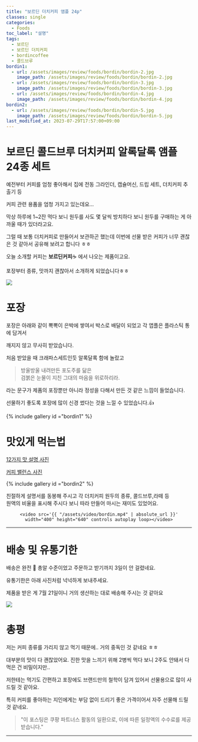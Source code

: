 ```yaml
---
title: "보르딘 더치커피 앰플 24p"
classes: single
categories:
  - Foods
toc_label: "설명"
tags:
  - 보르딘
  - 보르딘 더치커피
  - bordincoffee
  - 콜드브루
bordin1:
  - url: /assets/images/review/foods/bordin/bordin-2.jpg
    image_path: /assets/images/review/foods/bordin/bordin-2.jpg
  - url: /assets/images/review/foods/bordin/bordin-3.jpg
    image_path: /assets/images/review/foods/bordin/bordin-3.jpg
  - url: /assets/images/review/foods/bordin/bordin-4.jpg
    image_path: /assets/images/review/foods/bordin/bordin-4.jpg
bordin2:
  - url: /assets/images/review/foods/bordin/bordin-5.jpg
    image_path: /assets/images/review/foods/bordin/bordin-5.jpg
last_modified_at: 2023-07-29T17:57:00+09:00
---
```


# 보르딘 콜드브루 더치커피 알록달록 앰플 24종 세트

예전부터 커피를 엄청 좋아해서 집에 전동 그라인더, 캡슐머신, 드립 세트, 더치커피 추출기 등

커피 관련 용품을 엄청 가지고 있는데요...

막상 하루에 1~2잔 먹다 보니 원두를 사도 몇 달씩 방치하다 보니 원두를 구매하는 게 아까울 때가 있더라고요.

그럴 때 보통 더치커피로 만들어서 보관하곤 했는데 이번에 선물 받은 커피가 너무 괜찮은 것 같아서 공유해 보려고 합니다 ㅎㅎ

오늘 소개할 커피는 **보르딘커피**☕ 에서 나오는 제품이고요.

포장부터 종류, 맛까지 괜찮아서 소개하게 되었습니다ㅎㅎ

<img src = '{{ "/assets/images/review/foods/bordin/bordin-1.jpg" | absolute_url }}'>

# 포장

포장은 아래와 같이 뽁뽁이 은박에 쌓여서 박스로 배달이 되었고 각 앱플은 플라스틱 통에 담겨서

깨지지 않고 무사히 받았습니다.

처음 받았을 때 크래파스세트인듯 알록달록 함에 놀랐고 

> 방울방울 내려만든 포도주를 닮은  
> 검붉은 눈물이 지친 그대의 마음을 위로하리라.

라는 문구가 제품의 포장뿐만 아니라 정성을 다해서 만든 것 같은 느낌이 들었습니다.

선물하기 좋도록 포장에 많이 신경 썼다는 것을 느낄 수 있었습니다.👍

{% include gallery id ="bordin1" %}

<script src="https://ads-partners.coupang.com/g.js"></script>
<script>
	new PartnersCoupang.G({"id":692585,"template":"carousel","trackingCode":"AF9040389","width":"680","height":"140","tsource":""});
</script>

# 맛있게 먹는법

[12가지 맛 설명 사진](http://bordin.img11.kr/MS_product/2134524/1644910715_460650.jpg)

[커피 밸런스 사진](http://bordin.img11.kr/MS_product/2134524/1644910723_933193.jpg)

{% include gallery id ="bordin2" %}

친절하게 설명서를 동봉해 주시고 각 더치커피 원두의 종류, 콜드브루,라떼 등  
원액의 비율을 표시해 주시다 보니 따라 만들어 마시는 재미도 있었어요.

<div style='text-align:center'>

    <video src='{{ "/assets/video/bordin.mp4" | absolute_url }}' width="400" height="640" controls autoplay loop></video>
  
</div>

---

# 배송 및 유통기한

배송은 완전 🚆 총알 수준이었고 주문하고 받기까지 3일이 안 걸렸네요.

유통기한은 아래 사진처럼 넉넉하게 보내주세요.

제품을 받은 게 7월 21일이니 거의 생산하는 대로 배송해 주시는 것 같아요

<img src = '{{ "/assets/images/review/foods/bordin/bordin-6.jpg" | absolute_url }}'>

# 총평

저는 커피 종류를 가리지 않고 먹기 때문에.. 거의 중독인 것 같네요 ㅎㅎ

대부분의 맛이 다 괜찮았어요. 진한 맛을 느끼기 위해 2병씩 먹다 보니 2주도 안돼서 다 먹은 건 비밀이지만..

저한테는 먹기도 간편하고 포장에도 브랜드만의 철학이 담겨 있어서 선물용으로 많이 사 드릴 것 같아요.

특히 커피를 좋아하는 지인에게는 부담 없이 드리기 좋은 가격이어서 자주 선물해 드릴 것 같네요.

<script src="https://ads-partners.coupang.com/g.js"></script>
<script>
	new PartnersCoupang.G({"id":692585,"template":"carousel","trackingCode":"AF9040389","width":"680","height":"140","tsource":""});
</script>

> "이 포스팅은 쿠팡 파트너스 활동의 일환으로, 이에 따른 일정액의 수수료를 제공받습니다."

---
